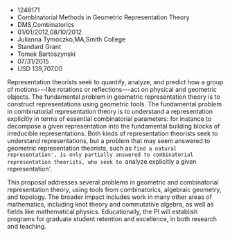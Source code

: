 
* 1248171
* Combinatorial Methods in Geometric Representation Theory
* DMS,Combinatorics
* 01/01/2012,08/10/2012
* Julianna Tymoczko,MA,Smith College
* Standard Grant
* Tomek Bartoszynski
* 07/31/2015
* USD 139,707.00

Representation theorists seek to quantify, analyze, and predict how a group of
motions---like rotations or reflections---act on physical and geometric objects.
The fundamental problem in geometric representation theory is to construct
representations using geometric tools. The fundamental problem in combinatorial
representation theory is to understand a representation explicitly in terms of
essential combinatorial parameters: for instance to decompose a given
representation into the fundamental building blocks of irreducible
representations. Both kinds of representation theorists seek to understand
representations, but a problem that may seem answered to geometric
representation theorists, such as `find a natural representation', is only
partially answered to combinatorial representation theorists, who seek to
`analyze explicitly a given representation'.

This proposal addresses several problems in geometric and combinatorial
representation theory, using tools from combinatorics, algebraic geometry, and
topology. The broader impact includes work in many other areas of mathematics,
including knot theory and commutative algebra, as well as fields like
mathematical physics. Educationally, the PI will establish programs for graduate
student retention and excellence, in both research and teaching.
